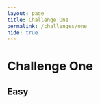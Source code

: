 ```yaml
---
layout: page
title: Challenge One
permalink: /challenges/one
hide: true
---
```


# Challenge One

## Easy